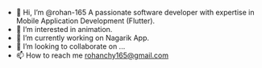 - 👋 Hi, I’m @rohan-165
  A passionate software developer with expertise in Mobile Application Development (Flutter).
- 👀 I’m interested in animation.
- 🌱 I’m currently working on Nagarik App.
- 💞️ I’m looking to collaborate on ...
- 📫 How to reach me rohanchy165@gmail.com

<!---
rohan165-boop/rohan165-boop is a ✨ special ✨ repository because its `README.md` (this file) appears on your GitHub profile.
You can click the Preview link to take a look at your changes.
--->
